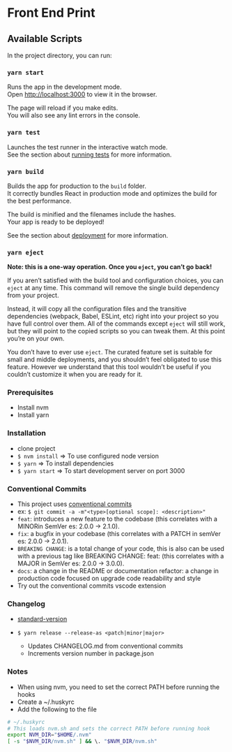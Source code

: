 # Front End Print

## Available Scripts

In the project directory, you can run:

### `yarn start`

Runs the app in the development mode.\
Open [http://localhost:3000](http://localhost:3000) to view it in the browser.

The page will reload if you make edits.\
You will also see any lint errors in the console.

### `yarn test`

Launches the test runner in the interactive watch mode.\
See the section about [running tests](https://facebook.github.io/create-react-app/docs/running-tests) for more information.

### `yarn build`

Builds the app for production to the `build` folder.\
It correctly bundles React in production mode and optimizes the build for the best performance.

The build is minified and the filenames include the hashes.\
Your app is ready to be deployed!

See the section about [deployment](https://facebook.github.io/create-react-app/docs/deployment) for more information.

### `yarn eject`

**Note: this is a one-way operation. Once you `eject`, you can’t go back!**

If you aren’t satisfied with the build tool and configuration choices, you can `eject` at any time. This command will remove the single build dependency from your project.

Instead, it will copy all the configuration files and the transitive dependencies (webpack, Babel, ESLint, etc) right into your project so you have full control over them. All of the commands except `eject` will still work, but they will point to the copied scripts so you can tweak them. At this point you’re on your own.

You don’t have to ever use `eject`. The curated feature set is suitable for small and middle deployments, and you shouldn’t feel obligated to use this feature. However we understand that this tool wouldn’t be useful if you couldn’t customize it when you are ready for it.

### Prerequisites

- Install nvm
- Install yarn

### Installation

- clone project
- `$ nvm install` => To use configured node version
- `$ yarn` => To install dependencies
- `$ yarn start` => To start development server on port 3000

### Conventional Commits

- This project uses [conventional commits](https://www.conventionalcommits.org/en/v1.0.0/)
- ex: `$ git commit -a -m"<type>[optional scope]: <description>"`
- `feat`: introduces a new feature to the codebase (this correlates with a MINORin SemVer es: 2.0.0 -> 2.1.0).
- `fix`: a bugfix in your codebase (this correlates with a PATCH in semVer es: 2.0.0 -> 2.0.1).
- `BREAKING CHANGE`: is a total change of your code, this is also can be used with a previous tag like BREAKING CHANGE: feat: <description> (this correlates with a MAJOR in SemVer es: 2.0.0 -> 3.0.0).
- `docs`: a change in the README or documentation
  refactor: a change in production code focused on upgrade code readability and style
- Try out the conventional commits vscode extension

### Changelog

- [standard-version](https://www.npmjs.com/package/standard-version)

- `$ yarn release --release-as <patch|minor|major>`
  - Updates CHANGELOG.md from conventional commits
  - Increments version number in package.json

### Notes

- When using nvm, you need to set the correct PATH before running the hooks
- Create a ~/.huskyrc
- Add the following to the file

```sh
# ~/.huskyrc
# This loads nvm.sh and sets the correct PATH before running hook
export NVM_DIR="$HOME/.nvm"
[ -s "$NVM_DIR/nvm.sh" ] && \. "$NVM_DIR/nvm.sh"
```

